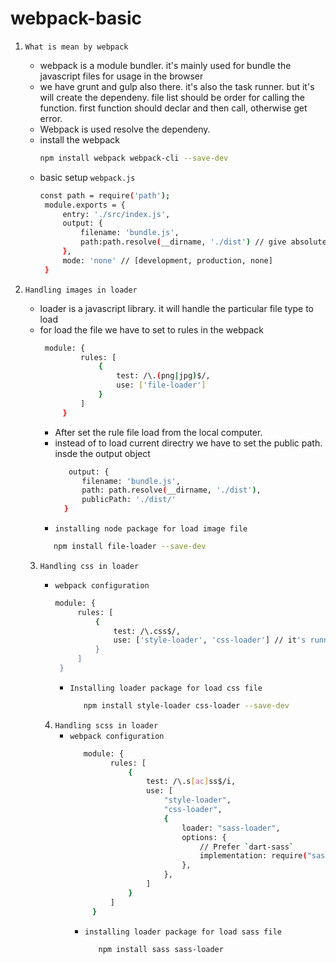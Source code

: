 # webpack-basic
1. ```What is mean by webpack```
   - webpack is a module bundler. it's mainly used for bundle the javascript files for usage in the browser
   - we have grunt and gulp also there. it's also the task runner. but it's will create the dependeny. file list should be order for calling the function. first function should declar and then call, otherwise get error.
   - Webpack is used resolve the dependeny.
   - install the webpack
     ```sh
     npm install webpack webpack-cli --save-dev
     ```
   - basic setup ```webpack.js```
     ```sh
     const path = require('path');
      module.exports = {
          entry: './src/index.js',
          output: {
              filename: 'bundle.js',
              path:path.resolve(__dirname, './dist') // give absolute path
          },
          mode: 'none' // [development, production, none]
      }
     ```
     
2. ```Handling images in loader```
   - loader is a javascript library. it will handle the particular file type to load
   - for load the file we have to set to rules in the webpack
     ```sh
      module: {
              rules: [
                  {
                      test: /\.(png|jpg)$/,
                      use: ['file-loader']
                  }
              ]
          }
      ```
     - After set the rule file load from the local computer.
     - instead of to load current directry we have to set the public path. insde the output object
        ```sh
           output: {
              filename: 'bundle.js',
              path: path.resolve(__dirname, './dist'),
              publicPath: './dist/'
          }
        ```
      - ```installing node package for load image file```
       ```sh
          npm install file-loader --save-dev
       ```
   3. ```Handling css in loader```
      - ```webpack configuration```
         ```sh
         module: {
              rules: [
                  {
                      test: /\.css$/,
                      use: ['style-loader', 'css-loader'] // it's running right to left. css-loader used to load the css file and style-loader used to display in the html
                  }
              ]
          }
         ```
        - ```Installing loader package for load css file```
          ```sh
             npm install style-loader css-loader --save-dev
          ```

      4. ```Handling scss in loader```
         - ```webpack configuration```
           ```sh
              module: {
                    rules: [
                        {
                            test: /\.s[ac]ss$/i,
                            use: [
                                "style-loader",
                                "css-loader",
                                {
                                    loader: "sass-loader",
                                    options: {
                                        // Prefer `dart-sass`
                                        implementation: require("sass"),
                                    },
                                },
                            ]
                        }
                    ]
                }
              ```
           - ```installing loader package for load sass file```
             ```sh
                npm install sass sass-loader
             ```
         
      
